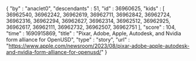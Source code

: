 {
  "by" : "anaclet0",
  "descendants" : 51,
  "id" : 36960625,
  "kids" : [ 36962540, 36962242, 36962619, 36962711, 36962842, 36962724, 36962316, 36962294, 36962627, 36962314, 36962512, 36962925, 36962617, 36962111, 36962732, 36962507, 36962751 ],
  "score" : 104,
  "time" : 1690915869,
  "title" : "Pixar, Adobe, Apple, Autodesk, and Nvidia form alliance for OpenUSD",
  "type" : "story",
  "url" : "https://www.apple.com/newsroom/2023/08/pixar-adobe-apple-autodesk-and-nvidia-form-alliance-for-openusd/"
}
